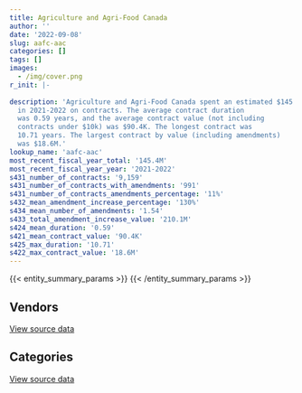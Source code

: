 ```yaml
---
title: Agriculture and Agri-Food Canada
author: ''
date: '2022-09-08'
slug: aafc-aac
categories: []
tags: []
images:
  - /img/cover.png
r_init: |-
  
description: 'Agriculture and Agri-Food Canada spent an estimated $145.4M
  in 2021-2022 on contracts. The average contract duration
  was 0.59 years, and the average contract value (not including
  contracts under $10k) was $90.4K. The longest contract was
  10.71 years. The largest contract by value (including amendments)
  was $18.6M.'
lookup_name: 'aafc-aac'
most_recent_fiscal_year_total: '145.4M'
most_recent_fiscal_year_year: '2021-2022'
s431_number_of_contracts: '9,159'
s431_number_of_contracts_with_amendments: '991'
s431_number_of_contracts_amendments_percentage: '11%'
s432_mean_amendment_increase_percentage: '130%'
s434_mean_number_of_amendments: '1.54'
s433_total_amendment_increase_value: '210.1M'
s424_mean_duration: '0.59'
s421_mean_contract_value: '90.4K'
s425_max_duration: '10.71'
s422_max_contract_value: '18.6M'
---
```


<script src="/rmarkdown-libs/htmlwidgets/htmlwidgets.js"></script>
<link href="/rmarkdown-libs/datatables-css/datatables-crosstalk.css" rel="stylesheet" />
<script src="/rmarkdown-libs/datatables-binding/datatables.js"></script>
<script src="/rmarkdown-libs/jquery/jquery-3.6.0.min.js"></script>
<link href="/rmarkdown-libs/dt-core-bootstrap/css/dataTables.bootstrap.min.css" rel="stylesheet" />
<link href="/rmarkdown-libs/dt-core-bootstrap/css/dataTables.bootstrap.extra.css" rel="stylesheet" />
<script src="/rmarkdown-libs/dt-core-bootstrap/js/jquery.dataTables.min.js"></script>
<script src="/rmarkdown-libs/dt-core-bootstrap/js/dataTables.bootstrap.min.js"></script>
<link href="/rmarkdown-libs/crosstalk/css/crosstalk.min.css" rel="stylesheet" />
<script src="/rmarkdown-libs/crosstalk/js/crosstalk.min.js"></script>
<script src="/rmarkdown-libs/htmlwidgets/htmlwidgets.js"></script>
<link href="/rmarkdown-libs/datatables-css/datatables-crosstalk.css" rel="stylesheet" />
<script src="/rmarkdown-libs/datatables-binding/datatables.js"></script>
<script src="/rmarkdown-libs/jquery/jquery-3.6.0.min.js"></script>
<link href="/rmarkdown-libs/dt-core-bootstrap/css/dataTables.bootstrap.min.css" rel="stylesheet" />
<link href="/rmarkdown-libs/dt-core-bootstrap/css/dataTables.bootstrap.extra.css" rel="stylesheet" />
<script src="/rmarkdown-libs/dt-core-bootstrap/js/jquery.dataTables.min.js"></script>
<script src="/rmarkdown-libs/dt-core-bootstrap/js/dataTables.bootstrap.min.js"></script>
<link href="/rmarkdown-libs/crosstalk/css/crosstalk.min.css" rel="stylesheet" />
<script src="/rmarkdown-libs/crosstalk/js/crosstalk.min.js"></script>

{{< entity_summary_params >}}
{{< /entity_summary_params >}}

## Vendors

<div id="htmlwidget-1" style="width:100%;height:auto;" class="datatables html-widget"></div>
<script type="application/json" data-for="htmlwidget-1">{"x":{"style":"bootstrap","filter":"none","vertical":false,"data":[["<a href=\"/vendors/3m_canada_company/\">3M Canada Company<\/a>","<a href=\"/vendors/ab_sciex/\">AB Sciex<\/a>","<a href=\"/vendors/acosys_consulting_services/\">Acosys Consulting Services<\/a>","<a href=\"/vendors/adga_group/\">ADGA Group<\/a>","<a href=\"/vendors/adobe/\">Adobe<\/a>","<a href=\"/vendors/advanced_business_interiors/\">Advanced Business Interiors<\/a>","<a href=\"/vendors/advanced_chippewa_technologies/\">Advanced Chippewa Technologies<\/a>","<a href=\"/vendors/agilent/\">Agilent<\/a>","<a href=\"/vendors/ainsworth/\">Ainsworth<\/a>","<a href=\"/vendors/air_liquide_canada/\">Air Liquide Canada<\/a>","<a href=\"/vendors/als_canada/\">ALS Canada<\/a>","<a href=\"/vendors/altis_human_resources/\">Altis Human Resources<\/a>","<a href=\"/vendors/amec_foster_wheeler_americas/\">Amec Foster Wheeler Americas<\/a>","<a href=\"/vendors/applied_electonics/\">Applied Electonics<\/a>","<a href=\"/vendors/apption/\">Apption<\/a>","<a href=\"/vendors/apron_fuel_services/\">Apron Fuel Services<\/a>","<a href=\"/vendors/architecture_49/\">Architecture 49<\/a>","<a href=\"/vendors/ari_financial_services/\">ARI Financial Services<\/a>","<a href=\"/vendors/asbex/\">Asbex<\/a>","<a href=\"/vendors/asokan_business_interiors/\">Asokan Business Interiors<\/a>","<a href=\"/vendors/atco/\">ATCO<\/a>","<a href=\"/vendors/avi_spl_canada/\">AVI SPL Canada<\/a>","<a href=\"/vendors/bdo_canada/\">BDO Canada<\/a>","<a href=\"/vendors/beckman_coulter_canada/\">Beckman Coulter Canada<\/a>","<a href=\"/vendors/bell_canada/\">Bell Canada<\/a>","<a href=\"/vendors/bervin_construction/\">Bervin Construction<\/a>","<a href=\"/vendors/biomerieux_canada/\">Biomerieux Canada<\/a>","<a href=\"/vendors/black_mcdonald/\">Black McDonald<\/a>","<a href=\"/vendors/bluewave_energy/\">Bluewave Energy<\/a>","<a href=\"/vendors/blumetric_environmental/\">Blumetric Environmental<\/a>","<a href=\"/vendors/bouthillette_parizeau/\">Bouthillette Parizeau<\/a>","<a href=\"/vendors/brandt_tractor/\">Brandt Tractor<\/a>","<a href=\"/vendors/bruker/\">Bruker<\/a>","<a href=\"/vendors/bureau_veritas/\">Bureau Veritas<\/a>","<a href=\"/vendors/cache_computer_consulting/\">Cache Computer Consulting<\/a>","<a href=\"/vendors/calian/\">Calian<\/a>","<a href=\"/vendors/campbell_scientific_canada/\">Campbell Scientific Canada<\/a>","<a href=\"/vendors/can_am_platforms_construction/\">CAN AM Platforms Construction<\/a>","<a href=\"/vendors/canada_post/\">Canada Post<\/a>","<a href=\"/vendors/canadian_corps_of_commissionaires/\">Canadian Corps of Commissionaires<\/a>","<a href=\"/vendors/canon/\">Canon<\/a>","<a href=\"/vendors/cansel_survey_equipment/\">Cansel Survey Equipment<\/a>","<a href=\"/vendors/carahsoft_technology/\">Carahsoft Technology<\/a>","<a href=\"/vendors/careworx/\">CareWorx<\/a>","<a href=\"/vendors/carleton_electric/\">Carleton Electric<\/a>","<a href=\"/vendors/carmichael_engineering/\">Carmichael Engineering<\/a>","<a href=\"/vendors/caro_analytical_services/\">Caro Analytical Services<\/a>","<a href=\"/vendors/cdw_canada/\">CDW Canada<\/a>","<a href=\"/vendors/cgi/\">CGI<\/a>","<a href=\"/vendors/charron_human_resources/\">Charron Human Resources<\/a>","<a href=\"/vendors/chubb_edwards/\">Chubb Edwards<\/a>","<a href=\"/vendors/cima/\">CIMA<\/a>","<a href=\"/vendors/cision_canada/\">Cision Canada<\/a>","<a href=\"/vendors/cistel_technology/\">Cistel Technology<\/a>","<a href=\"/vendors/closereach/\">CloseReach<\/a>","<a href=\"/vendors/cofomo/\">Cofomo<\/a>","<a href=\"/vendors/conexsys/\">CONEXSYS<\/a>","<a href=\"/vendors/convergint_technologies/\">Convergint Technologies<\/a>","<a href=\"/vendors/coradix_technology_consulting/\">Coradix Technology Consulting<\/a>","<a href=\"/vendors/cossette_communications/\">Cossette Communications<\/a>","<a href=\"/vendors/csdc_systems/\">CSDC Systems<\/a>","<a href=\"/vendors/cummins_canada/\">Cummins Canada<\/a>","<a href=\"/vendors/d_f_s/\">D F S<\/a>","<a href=\"/vendors/d_mark_biosciences/\">D Mark Biosciences<\/a>","<a href=\"/vendors/dalhousie_university/\">Dalhousie University<\/a>","<a href=\"/vendors/dalian_enterprises/\">Dalian Enterprises<\/a>","<a href=\"/vendors/decisive_group/\">Decisive Group<\/a>","<a href=\"/vendors/defran/\">Defran<\/a>","<a href=\"/vendors/dell_computer/\">Dell Computer<\/a>","<a href=\"/vendors/deloitte/\">Deloitte<\/a>","<a href=\"/vendors/dillon_consulting/\">Dillon Consulting<\/a>","<a href=\"/vendors/dls_technology/\">DLS Technology<\/a>","<a href=\"/vendors/donna_cona/\">Donna Cona<\/a>","<a href=\"/vendors/dynabook_canada/\">Dynabook Canada<\/a>","<a href=\"/vendors/eagle_professional_resources/\">Eagle Professional Resources<\/a>","<a href=\"/vendors/ebsco_canada/\">EBSCO Canada<\/a>","<a href=\"/vendors/ecole_de_langues_abce/\">Ecole De Langues Abce<\/a>","<a href=\"/vendors/ecole_de_langues_la_cite/\">Ecole De Langues La Cite<\/a>","<a href=\"/vendors/ekos_research_associates/\">Ekos Research Associates<\/a>","<a href=\"/vendors/elsevier/\">Elsevier<\/a>","<a href=\"/vendors/englobe/\">Englobe<\/a>","<a href=\"/vendors/environics_research_group/\">Environics Research Group<\/a>","<a href=\"/vendors/envirosafe_janitorial/\">EnviroSafe Janitorial<\/a>","<a href=\"/vendors/esbe_scientific_industries/\">ESBE Scientific Industries<\/a>","<a href=\"/vendors/esri/\">ESRI<\/a>","<a href=\"/vendors/evripos_janitorial_services/\">Evripos Janitorial Services<\/a>","<a href=\"/vendors/excel_human_resources/\">Excel Human Resources<\/a>","<a href=\"/vendors/factiva/\">Factiva<\/a>","<a href=\"/vendors/fast_forward_french/\">Fast Forward French<\/a>","<a href=\"/vendors/fast_track_staffing/\">Fast Track Staffing<\/a>","<a href=\"/vendors/fca_canada/\">FCA Canada<\/a>","<a href=\"/vendors/feast_interactive/\">FEAST Interactive<\/a>","<a href=\"/vendors/felix_technology/\">Felix Technology<\/a>","<a href=\"/vendors/ference_company_consulting/\">Ference Company Consulting<\/a>","<a href=\"/vendors/flynn_canada/\">Flynn Canada<\/a>","<a href=\"/vendors/ford_motor_company/\">Ford Motor Company<\/a>","<a href=\"/vendors/forrester_research/\">Forrester Research<\/a>","<a href=\"/vendors/fujitsu/\">Fujitsu<\/a>","<a href=\"/vendors/gamble_technologies/\">Gamble Technologies<\/a>","<a href=\"/vendors/gartner/\">Gartner<\/a>","<a href=\"/vendors/gateway_mechanical_services/\">Gateway Mechanical Services<\/a>","<a href=\"/vendors/gc_strategies/\">GC Strategies<\/a>","<a href=\"/vendors/gdi_services/\">GDI Services<\/a>","<a href=\"/vendors/general_electric_canada/\">General Electric Canada<\/a>","<a href=\"/vendors/general_motors/\">General Motors<\/a>","<a href=\"/vendors/genome_quebec/\">Genome Quebec<\/a>","<a href=\"/vendors/getinge_canada/\">Getinge Canada<\/a>","<a href=\"/vendors/gfl_environmental/\">GFL Environmental<\/a>","<a href=\"/vendors/gilmore_reproductions/\">Gilmore Reproductions<\/a>","<a href=\"/vendors/glasshouse_systems/\">GlassHouse Systems<\/a>","<a href=\"/vendors/global_knowledge/\">Global Knowledge<\/a>","<a href=\"/vendors/global_life_sciences_solutions/\">Global Life Sciences Solutions<\/a>","<a href=\"/vendors/global_total_office/\">Global Total Office<\/a>","<a href=\"/vendors/global_upholstery/\">Global Upholstery<\/a>","<a href=\"/vendors/golder_associates/\">Golder Associates<\/a>","<a href=\"/vendors/goss_gilroy/\">Goss Gilroy<\/a>","<a href=\"/vendors/grand_toy/\">Grand Toy<\/a>","<a href=\"/vendors/graybridge_international_consulting/\">Graybridge International Consulting<\/a>","<a href=\"/vendors/haworth/\">Haworth<\/a>","<a href=\"/vendors/hitachi_data_systems/\">Hitachi Data Systems<\/a>","<a href=\"/vendors/hitrac/\">Hitrac<\/a>","<a href=\"/vendors/honeywell/\">Honeywell<\/a>","<a href=\"/vendors/hoskin_scientific/\">Hoskin Scientific<\/a>","<a href=\"/vendors/houle_electric/\">Houle Electric<\/a>","<a href=\"/vendors/hypertec/\">Hypertec<\/a>","<a href=\"/vendors/i4c_information_technology/\">I4C Information Technology<\/a>","<a href=\"/vendors/ibm_canada/\">IBM Canada<\/a>","<a href=\"/vendors/ifathom/\">iFathom<\/a>","<a href=\"/vendors/illumina_canada/\">Illumina Canada<\/a>","<a href=\"/vendors/imperial_cleaners/\">Imperial Cleaners<\/a>","<a href=\"/vendors/imperial_oil/\">Imperial Oil<\/a>","<a href=\"/vendors/info_tech_research_group/\">Info Tech Research Group<\/a>","<a href=\"/vendors/insa/\">INSA<\/a>","<a href=\"/vendors/interactive_audio_visual/\">Interactive Audio Visual<\/a>","<a href=\"/vendors/ipsos/\">Ipsos<\/a>","<a href=\"/vendors/ipss/\">IPSS<\/a>","<a href=\"/vendors/irving_oil/\">Irving Oil<\/a>","<a href=\"/vendors/it_net_consultants/\">IT NET Consultants<\/a>","<a href=\"/vendors/itex/\">ITEX<\/a>","<a href=\"/vendors/j_p_gravel_construction/\">J P Gravel Construction<\/a>","<a href=\"/vendors/john_wiley_sons/\">John Wiley Sons<\/a>","<a href=\"/vendors/johnson_controls_canada/\">Johnson Controls Canada<\/a>","<a href=\"/vendors/jp2g_consultants/\">JP2G Consultants<\/a>","<a href=\"/vendors/jumec_construction/\">Jumec Construction<\/a>","<a href=\"/vendors/kia_canada/\">Kia Canada<\/a>","<a href=\"/vendors/kone/\">KONE<\/a>","<a href=\"/vendors/kontzamanis_graumann_smith/\">Kontzamanis Graumann Smith<\/a>","<a href=\"/vendors/kpmg/\">KPMG<\/a>","<a href=\"/vendors/kubota_canada/\">Kubota Canada<\/a>","<a href=\"/vendors/kwc_architects/\">Kwc Architects<\/a>","<a href=\"/vendors/kyndryl_canada/\">Kyndryl Canada<\/a>","<a href=\"/vendors/language_research_development_group/\">Language Research Development Group<\/a>","<a href=\"/vendors/lansdowne_technologies/\">Lansdowne Technologies<\/a>","<a href=\"/vendors/larry_penner_enterprises/\">Larry Penner Enterprises<\/a>","<a href=\"/vendors/life_technologies/\">Life Technologies<\/a>","<a href=\"/vendors/lumina_it/\">Lumina IT<\/a>","<a href=\"/vendors/macdonald_dettwiler_and_associates/\">MacDonald Dettwiler and Associates<\/a>","<a href=\"/vendors/maritime_fuels/\">Maritime Fuels<\/a>","<a href=\"/vendors/maxsys_staffing_and_consulting/\">Maxsys Staffing and Consulting<\/a>","<a href=\"/vendors/mgis/\">MGIS<\/a>","<a href=\"/vendors/michanie_construction/\">Michanie Construction<\/a>","<a href=\"/vendors/microsoft_canada/\">Microsoft Canada<\/a>","<a href=\"/vendors/ministry_of_finance/\">Ministry of Finance<\/a>","<a href=\"/vendors/mishkumi_technologies/\">Mishkumi Technologies<\/a>","<a href=\"/vendors/mitsubishi_motor_sales/\">Mitsubishi Motor Sales<\/a>","<a href=\"/vendors/mnp/\">MNP<\/a>","<a href=\"/vendors/modis_canada/\">Modis Canada<\/a>","<a href=\"/vendors/morneau_shepell/\">Morneau Shepell<\/a>","<a href=\"/vendors/navpoint_consulting_group/\">Navpoint Consulting Group<\/a>","<a href=\"/vendors/nimble_information_strategies/\">Nimble Information Strategies<\/a>","<a href=\"/vendors/nisha_techonologies/\">Nisha Techonologies<\/a>","<a href=\"/vendors/nissan_canada/\">Nissan Canada<\/a>","<a href=\"/vendors/nitam_solutions/\">Nitam Solutions<\/a>","<a href=\"/vendors/north_atlantic_petroleum/\">North Atlantic Petroleum<\/a>","<a href=\"/vendors/northern_micro/\">Northern Micro<\/a>","<a href=\"/vendors/nortrax_canada/\">Nortrax Canada<\/a>","<a href=\"/vendors/nova_networks/\">Nova Networks<\/a>","<a href=\"/vendors/opentext/\">OpenText<\/a>","<a href=\"/vendors/oracle_canada/\">Oracle Canada<\/a>","<a href=\"/vendors/orangutech/\">Orangutech<\/a>","<a href=\"/vendors/otis_elevator/\">Otis Elevator<\/a>","<a href=\"/vendors/panasonic/\">Panasonic<\/a>","<a href=\"/vendors/pattison_sign_group/\">Pattison Sign Group<\/a>","<a href=\"/vendors/pepco/\">Pepco<\/a>","<a href=\"/vendors/phaselock_systems_international/\">Phaselock Systems International<\/a>","<a href=\"/vendors/pitney_bowes/\">Pitney Bowes<\/a>","<a href=\"/vendors/pleiad_canada/\">Pleiad Canada<\/a>","<a href=\"/vendors/podolinsky_equipment/\">Podolinsky Equipment<\/a>","<a href=\"/vendors/polaris_industries/\">Polaris Industries<\/a>","<a href=\"/vendors/pra/\">PRA<\/a>","<a href=\"/vendors/precisionit/\">PrecisionIT<\/a>","<a href=\"/vendors/pricewaterhouse_coopers/\">Pricewaterhouse Coopers<\/a>","<a href=\"/vendors/printers_plus/\">Printers Plus<\/a>","<a href=\"/vendors/prosci_canada/\">Prosci Canada<\/a>","<a href=\"/vendors/protak_consulting_group/\">Protak Consulting Group<\/a>","<a href=\"/vendors/purelogic/\">PureLogic<\/a>","<a href=\"/vendors/purespirit_solutions/\">PureSpirIT Solutions<\/a>","<a href=\"/vendors/qiagen/\">QIAGEN<\/a>","<a href=\"/vendors/qmr/\">QMR<\/a>","<a href=\"/vendors/quintet_consulting/\">Quintet Consulting<\/a>","<a href=\"/vendors/racing_forensics/\">Racing Forensics<\/a>","<a href=\"/vendors/randstad/\">Randstad<\/a>","<a href=\"/vendors/raymond_chabot_grant_thornton/\">Raymond Chabot Grant Thornton<\/a>","<a href=\"/vendors/roche_diagnostics/\">Roche Diagnostics<\/a>","<a href=\"/vendors/rush_truck_centres_of_canada/\">Rush Truck Centres of Canada<\/a>","<a href=\"/vendors/samson_associes/\">Samson Associes<\/a>","<a href=\"/vendors/sap/\">SAP<\/a>","<a href=\"/vendors/sas_institute/\">SAS Institute<\/a>","<a href=\"/vendors/schoeler_heaton_architects/\">Schoeler Heaton Architects<\/a>","<a href=\"/vendors/sdl_international_canada/\">SDL International Canada<\/a>","<a href=\"/vendors/service_star_building_cleaning/\">Service Star Building Cleaning<\/a>","<a href=\"/vendors/shi_canada/\">SHI Canada<\/a>","<a href=\"/vendors/si_systems/\">SI Systems<\/a>","<a href=\"/vendors/siemens/\">Siemens<\/a>","<a href=\"/vendors/sierra_systems_group/\">Sierra Systems Group<\/a>","<a href=\"/vendors/simplex_grinnell/\">Simplex Grinnell<\/a>","<a href=\"/vendors/snc_lavalin/\">SNC Lavalin<\/a>","<a href=\"/vendors/softchoice/\">Softchoice<\/a>","<a href=\"/vendors/stantec/\">Stantec<\/a>","<a href=\"/vendors/steris_canada/\">STERIS Canada<\/a>","<a href=\"/vendors/sterling_fuels/\">Sterling Fuels<\/a>","<a href=\"/vendors/stoneworks_technologies/\">Stoneworks Technologies<\/a>","<a href=\"/vendors/suncor_energy/\">Suncor Energy<\/a>","<a href=\"/vendors/supremex/\">SupremeX<\/a>","<a href=\"/vendors/systematix_solutions/\">Systematix Solutions<\/a>","<a href=\"/vendors/systems_for_research/\">Systems for Research<\/a>","<a href=\"/vendors/systemscope/\">Systemscope<\/a>","<a href=\"/vendors/tag_hr/\">Tag HR<\/a>","<a href=\"/vendors/teknion/\">Teknion<\/a>","<a href=\"/vendors/teksystems_canada/\">Teksystems Canada<\/a>","<a href=\"/vendors/tenaquip/\">Tenaquip<\/a>","<a href=\"/vendors/tervita/\">Tervita<\/a>","<a href=\"/vendors/tetra_tech/\">Tetra Tech<\/a>","<a href=\"/vendors/the_halifax_group/\">The Halifax Group<\/a>","<a href=\"/vendors/the_ktl_group/\">The KTL Group<\/a>","<a href=\"/vendors/the_mathworks/\">The Mathworks<\/a>","<a href=\"/vendors/the_right_door_consulting/\">The Right Door Consulting<\/a>","<a href=\"/vendors/thermo_fisher_scientific/\">Thermo Fisher Scientific<\/a>","<a href=\"/vendors/thyssenkrupp_elevator/\">Thyssenkrupp Elevator<\/a>","<a href=\"/vendors/toromont/\">Toromont<\/a>","<a href=\"/vendors/toshiba_canada/\">Toshiba Canada<\/a>","<a href=\"/vendors/totem_offisource/\">Totem Offisource<\/a>","<a href=\"/vendors/toyota/\">Toyota<\/a>","<a href=\"/vendors/transpolar_technology/\">Transpolar Technology<\/a>","<a href=\"/vendors/trm_technologies/\">TRM Technologies<\/a>","<a href=\"/vendors/troy_life_fire_safety/\">Troy Life Fire Safety<\/a>","<a href=\"/vendors/turtle_island_staffing/\">Turtle Island Staffing<\/a>","<a href=\"/vendors/tyco_integrated_fire_security/\">Tyco Integrated Fire Security<\/a>","<a href=\"/vendors/united_rentals_of_canada/\">United Rentals of Canada<\/a>","<a href=\"/vendors/universite_laval/\">Universite Laval<\/a>","<a href=\"/vendors/university_of_alberta/\">University of Alberta<\/a>","<a href=\"/vendors/university_of_british_columbia/\">University of British Columbia<\/a>","<a href=\"/vendors/university_of_guelph/\">University of Guelph<\/a>","<a href=\"/vendors/university_of_ottawa/\">University of Ottawa<\/a>","<a href=\"/vendors/university_of_regina/\">University of Regina<\/a>","<a href=\"/vendors/university_of_saskatchewan/\">University of Saskatchewan<\/a>","<a href=\"/vendors/university_of_toronto/\">University of Toronto<\/a>","<a href=\"/vendors/university_of_waterloo/\">University of Waterloo<\/a>","<a href=\"/vendors/university_of_western_ontario/\">University of Western Ontario<\/a>","<a href=\"/vendors/valard_construction/\">Valard Construction<\/a>","<a href=\"/vendors/veritaaq_technology_house/\">Veritaaq Technology House<\/a>","<a href=\"/vendors/vmware/\">VMware<\/a>","<a href=\"/vendors/vwr_international/\">VWR International<\/a>","<a href=\"/vendors/wajax/\">Wajax<\/a>","<a href=\"/vendors/waste_connections_of_canada/\">Waste Connections of Canada<\/a>","<a href=\"/vendors/waste_management_of_canada/\">Waste Management of Canada<\/a>","<a href=\"/vendors/waters/\">Waters<\/a>","<a href=\"/vendors/wills_transfer/\">Wills Transfer<\/a>","<a href=\"/vendors/wintersteiger/\">WINTERSTEIGER<\/a>","<a href=\"/vendors/wolters_kluwer/\">Wolters Kluwer<\/a>","<a href=\"/vendors/workdynamics_technologies/\">WorkDynamics Technologies<\/a>","<a href=\"/vendors/workplace_health_and_cost_solutions/\">Workplace Health and Cost Solutions<\/a>","<a href=\"/vendors/wsp/\">WSP<\/a>","<a href=\"/vendors/xerox/\">Xerox<\/a>"],[null,null,null,677591.47,null,18090.39,135799.84,423422.04,24751.13,null,22594.35,204712.92,12820.39,10874.84,1145481.57,24150,33289.47,459116.16,20126.43,null,38543.17,null,198179.08,153278.82,946549.53,null,35564.15,null,94474.97,27086.1,null,10563.18,6411.53,3149054.74,5186224.05,311689.88,85673.51,null,42380.38,4351629.13,47595.54,null,24619.76,120788.8,null,120635,null,387503.44,808988.91,null,null,null,92323.17,605775.26,364.56,1245546.31,null,8758.57,712263.05,138606.34,24669.1,12593.29,null,107081.58,19320,37401.07,null,181068.34,963160.07,683596.43,72355.5,11231.92,2977196.99,null,409258.55,91128.52,1654.4,null,48453.38,1106408.98,31824.55,null,65867.7,72411.81,309907.34,null,70203.22,50004,15360,null,300327.59,null,1530714.96,65773.37,null,777471.77,22834.49,98534.35,10580.32,530318.75,219271.5,263734.45,210522.89,84374.09,347791.7,581773.05,236520.7,null,null,null,66454.5,null,null,242545.02,180933.41,null,19756.55,151455.13,null,null,52160,422068.4,195657.65,108760.05,null,1417653.71,8952813.91,55044.47,1078665.9,158683.92,340427.59,65679.97,2321.23,null,null,24603.38,null,670134.45,15311.5,673556.26,null,null,null,null,null,2261.72,null,207551.04,null,118803.21,null,16726.93,24860,68460,354624.43,11299.55,null,null,147007.35,512501.21,103227.75,584246.98,null,226286.46,57739.68,111626.67,787930.94,333538.49,302065.76,12151.08,2357119.01,51126.6,null,56457.98,1685279.31,24955,11393.39,37302.35,1193869.98,572458.97,36753.8,null,null,679785.44,26953.33,46146.22,null,21126.66,16265.83,95811.67,null,246798.96,42358.05,30430.9,24408,null,171007.76,26793.06,34178.71,55850.25,1635782.95,1266264.74,null,30877.81,null,370168.36,167513.46,243550.48,null,null,801959.06,null,3462306.87,239701.22,279540.48,201030.53,null,202999.52,91974.97,130049.57,103160.64,8147.16,null,11235,1794855.94,null,877637.1,null,53414.54,439631.52,null,null,4095.99,726954.84,256298.04,16031.18,null,2110583.59,null,4316.4,134971.58,null,406748.42,791132.85,98932.16,28958.97,73528.51,28381.14,null,33119.5,20921.18,9161.07,484550.21,20340,null,121865.59,24000,22000,23750,10500,1310161.96,16479.07,680400.07,29490.81,95496.25,4319.67,189747.63,163647.7,1111815.65,43499.2,216139.88,20925.74,89690.22,556212.73],[null,20731.08,null,null,23871.26,210289.09,128484.19,866535.08,242716.78,null,39643.79,287679.25,5374.03,null,1239952.5,32200,133889.51,355205.92,null,null,null,276219.29,141674.7,144601.08,1431561.35,null,null,61240.2,19366.03,null,47024.78,null,47315.82,3157682.28,3659434.49,312543.82,91445.72,164090.85,31915.09,4296085.46,null,21020.31,108521.37,121454.19,null,null,null,394051.7,811205.32,null,24889.7,null,114186.73,189840,32993.04,3734973.13,24992,null,null,193809.92,23623.63,12515.62,null,120067.28,14593.5,null,null,199012.05,18555.58,651193.14,161385,13765.94,1819351.42,null,1280244.71,268374.51,21331.85,30018.86,31511.64,1322880.58,23133.5,13890.57,159652.84,14037.37,101559.3,null,null,60127.05,56486.87,null,143570.85,null,489011.64,266768.63,null,1405416.17,31051.78,null,null,380583.04,121044,839497.93,171920.2,7741.21,352152.05,1041959.24,9390.22,7179.47,null,null,null,null,32197.13,18525.73,198343.31,84750,82109.27,80313.51,10016,1449107.5,62377.15,43375.05,450734.75,2872.18,null,781827.52,7173145.65,null,997965.01,211964.66,350644.26,115877.97,43810.86,165657.67,24998.99,null,410525.56,671970.43,null,12390.38,149383.34,null,null,null,null,9197.67,null,79422.71,210610.98,25345.69,null,24210.67,17797.5,111930,225829.91,43366.16,58584.94,69355.11,10985.97,450585.91,26559.53,365919.22,null,null,170134.9,472127.6,790089.65,244188.75,699721.95,null,1591141.79,51120.04,159877.42,42697.12,516438.73,null,49749.45,223884.65,1397286.73,121334.02,41881.51,41252.07,44253.65,152019.57,null,55972.88,100180.32,109606.8,39202.73,24351.5,99440,258813.81,null,null,null,null,23152.92,52689.5,214289.93,null,1640264.55,2244207.71,null,78283.39,null,416063.61,1062797.94,271200.06,49334.25,5454.49,920737.34,null,2816846.06,202408.51,127386.04,222476.03,11772.87,163063.5,149032.39,232131.76,34072.31,8169.48,14227.22,null,1704090.9,null,1217022.04,0,86095.4,440835.99,null,null,6826.64,823902.08,257000.23,10132.22,64999.23,2983943.73,null,null,null,null,134144.66,1105170.31,38038.25,34802.61,34290.23,3405.69,4606.59,71747.03,43657.86,null,430209.61,null,23143.15,46695.04,25425,null,49905.1,null,1305083.26,194027.72,513874.54,null,95757.89,10470.2,922347.78,93490.79,1868015.1,16445.61,45739.89,67682.9,64266.27,557736.6],[13650,null,24950.4,null,null,null,80360.09,344887.24,462187.87,13388.48,17759.65,311509.56,null,null,1155100.25,null,null,456276.08,null,null,null,60697.01,146874.75,64705.25,1645619.52,null,null,556676.53,null,null,22535.1,null,21035.61,2685249.7,2544148.44,null,35211.69,null,24414.11,4452340.57,null,35171.7,138417.38,121122.35,40318.4,null,null,1949407.9,null,null,24210.6,11300,22600,177616.47,null,5763586.45,null,null,null,196154.29,5204.95,13116.09,341684.33,89180.39,null,null,null,null,5048.94,350033.8,null,null,339997.28,null,1276746.77,313727.79,21877.91,58056.65,null,1798910.46,null,47720.82,159216.64,29939.08,334650.36,null,212389.85,53870.55,116471.53,null,null,91887.95,124729.8,139695.43,null,1464847.69,null,null,19114.59,484453.9,210787.5,1106905.87,171450.47,6165.27,1121122.23,640007.48,136306.6,7799.12,15611.46,null,null,null,10382.89,null,143619.09,63906.4,null,97239.53,null,null,null,122697.58,636054.79,88870.93,218780.02,1331129.68,7994741.9,null,427492.66,211385.52,254502.39,70861.71,8031.26,null,null,null,412814.04,670134.45,17967,null,929367.94,null,7225.56,383920.97,null,14505.06,139890.69,null,44648.16,null,null,25484.47,null,62173.58,363455.14,234363.34,null,25340.25,null,449354.8,null,386579.02,14950,null,288055.8,616852.9,402107.1,438633.52,697810.14,null,1057859.97,null,null,null,531798.87,null,41635.06,69575.22,1295182.64,508321.85,43264.74,null,null,null,29979.54,28692.9,179799.9,261336.65,154526.66,null,null,221899.99,null,null,139159.5,18537.57,17627.66,35614,234371.47,null,1635782.95,971811.25,null,4784.98,null,595056.7,1808835.21,263698.5,135311.19,23373.5,918221.66,33258.74,2852341.24,154141.97,57080.08,297080.53,null,114632.32,107253.2,128854.11,null,8147.16,20509.65,null,1488888,null,1235162.24,198518.4,null,507117.96,null,null,null,1449012.97,null,null,299143.27,1252192.21,null,null,null,null,364127.8,1102150.72,11434.33,4357.7,9237.37,12413.88,120350.18,32776.3,48746.99,null,314395.5,null,37150.85,57067.46,null,null,40525,null,1237826.46,null,633532.71,null,51403.29,15124.09,682447.1,113000,893598.88,29659.77,24676.86,74635.23,25285.52,556212.73],[null,null,null,null,null,36487.7,131609.24,288395.78,91117.4,22167.29,15007.66,347876.31,null,null,1155100.25,null,null,546223.87,null,46650.46,null,19850.82,84641.25,33826.41,1792929.61,20317.5,null,45543.65,111562.98,18475.5,null,67122.3,24773.74,2673226.5,4605690.84,5804.34,46141.04,null,12637.12,4195510.61,null,33548.32,148079.32,120907.98,null,null,10220.18,1306942.84,null,17402,null,null,69288.8,254598.77,null,7000896.66,null,null,null,111870,null,null,419915.08,149147.62,64037.02,172381.37,10197.35,null,11651.41,1148471.11,441187.48,null,399117.55,51609.36,null,294445.12,3223.09,4541.65,null,675048.86,null,null,159216.64,34143.31,1129027.3,148373.78,349556.31,116657.85,86519.73,14690,null,779979.1,147670.49,127460.95,11558.4,2068398.41,19014.69,null,null,951102.43,25328.1,1106905.87,171450.47,6934.84,881953.59,1379448.23,168806.09,9902.91,null,264803.27,null,12943.57,null,null,null,253890.89,null,153112.11,null,null,null,86269.13,311604.83,11628.75,424964.75,895407.89,7849463.73,null,778411.39,211385.52,283596.22,68634.95,16873.65,null,null,null,593630.1,670134.45,null,null,864709.57,42000,73259.2,1158108.72,38835.2,15954.32,46859.16,null,21913.17,null,1369788.17,52324.52,null,86606.22,136690.18,235741.94,null,170138.72,null,449354.8,null,378644.84,23575,null,102513.5,1627459.69,793346.45,438633.52,697810.14,null,1161360.23,null,27268.85,null,2277895.89,null,10444.59,167020.18,1348737.86,1454160.33,9365.59,null,null,null,null,47552.3,154939.9,827753.45,49995.59,4433.33,null,337528.83,null,null,null,91321.26,null,31683.85,105842.73,null,1393874.25,null,263799.87,52426.98,213398.55,542971.35,335768.1,121137.67,91823.76,35972.23,918221.66,2704.78,4931716.86,258770.76,null,325666.47,null,138551.47,73806.18,175525.2,null,null,129691.54,null,4295918.62,853247.84,1432577.12,201275.6,null,228079.18,24004.9,12603.1,null,1489174.86,null,21617.68,null,1169956.38,18900,null,null,21296.93,138330.94,null,52473.95,null,null,3396.39,null,184072.28,51947.86,4336.5,419481.74,24806.25,null,68256.19,null,12500,24937.5,null,2627302.05,null,462771.73,null,70360.6,6496.85,186564.25,134095.52,1579999.83,10818.36,31719.61,74635.23,56731.43,556212.73]],"container":"<table class=\"table table-striped table-hover row-border order-column display\">\n  <thead>\n    <tr>\n      <th>Vendor<\/th>\n      <th>2018-2019<\/th>\n      <th>2019-2020<\/th>\n      <th>2020-2021<\/th>\n      <th>2021-2022<\/th>\n    <\/tr>\n  <\/thead>\n<\/table>","options":{"order":[[4,"desc"]],"pageLength":10,"autoWidth":true,"columnDefs":[{"targets":1,"render":"function(data, type, row, meta) {\n    return type !== 'display' ? data : DTWidget.formatCurrency(data, \"$\", 2, 3, \",\", \".\", true, null);\n  }"},{"targets":2,"render":"function(data, type, row, meta) {\n    return type !== 'display' ? data : DTWidget.formatCurrency(data, \"$\", 2, 3, \",\", \".\", true, null);\n  }"},{"targets":3,"render":"function(data, type, row, meta) {\n    return type !== 'display' ? data : DTWidget.formatCurrency(data, \"$\", 2, 3, \",\", \".\", true, null);\n  }"},{"targets":4,"render":"function(data, type, row, meta) {\n    return type !== 'display' ? data : DTWidget.formatCurrency(data, \"$\", 2, 3, \",\", \".\", true, null);\n  }"},{"width":"16%","targets":[1,2,3,4]},{"className":"dt-right","targets":[1,2,3,4]}],"orderClasses":false}},"evals":["options.columnDefs.0.render","options.columnDefs.1.render","options.columnDefs.2.render","options.columnDefs.3.render"],"jsHooks":[]}</script>
<p class="text-right">
<a href="https://github.com/GoC-Spending/contracts-data/tree/main/data/out/departments/aafc-aac/summary_by_fiscal_year_by_vendor.csv" class="source-data-link btn btn-link">View source data</a>
</p>

## Categories

<div id="htmlwidget-2" style="width:100%;height:auto;" class="datatables html-widget"></div>
<script type="application/json" data-for="htmlwidget-2">{"x":{"style":"bootstrap","filter":"none","vertical":false,"data":[["<a href=\"/categories/other/\">(Other)<\/a>","<a href=\"/categories/facilities_and_construction/\">Facilities and construction<\/a>","<a href=\"/categories/office_management/\">Office management<\/a>","<a href=\"/categories/professional_services/\">Professional services<\/a>","<a href=\"/categories/information_technology/\">Information technology<\/a>","<a href=\"/categories/medical/\">Medical<\/a>","<a href=\"/categories/transportation_and_logistics/\">Transportation and logistics<\/a>","<a href=\"/categories/industrial_products_and_services/\">Industrial products and services<\/a>","<a href=\"/categories/security_and_protection/\">Security and protection<\/a>","<a href=\"/categories/human_capital/\">Human capital<\/a>"],[80270.87,17098458.01,1699228.41,20134094.66,62809610.38,49432.2,5292066.76,26047720.79,4351629.13,2421804.5],[207576.27,18814280.02,3023860.6,21315045.53,59875097.98,419790,5485044.31,20473706.53,4302165.44,2174046.93],[11399.11,19029944.67,885690.43,19588445.72,60630018.83,955871.97,6048586.76,12715472.16,4535341.5,1248696.06],[119392.65,16317276.51,1427692.42,26660724.23,71213695.83,966375.52,6802454.98,15962035.05,4406376.19,1508539.08]],"container":"<table class=\"table table-striped table-hover row-border order-column display\">\n  <thead>\n    <tr>\n      <th>Category<\/th>\n      <th>2018-2019<\/th>\n      <th>2019-2020<\/th>\n      <th>2020-2021<\/th>\n      <th>2021-2022<\/th>\n    <\/tr>\n  <\/thead>\n<\/table>","options":{"order":[[4,"desc"]],"dom":"t","pageLength":30,"autoWidth":true,"columnDefs":[{"targets":1,"render":"function(data, type, row, meta) {\n    return type !== 'display' ? data : DTWidget.formatCurrency(data, \"$\", 2, 3, \",\", \".\", true, null);\n  }"},{"targets":2,"render":"function(data, type, row, meta) {\n    return type !== 'display' ? data : DTWidget.formatCurrency(data, \"$\", 2, 3, \",\", \".\", true, null);\n  }"},{"targets":3,"render":"function(data, type, row, meta) {\n    return type !== 'display' ? data : DTWidget.formatCurrency(data, \"$\", 2, 3, \",\", \".\", true, null);\n  }"},{"targets":4,"render":"function(data, type, row, meta) {\n    return type !== 'display' ? data : DTWidget.formatCurrency(data, \"$\", 2, 3, \",\", \".\", true, null);\n  }"},{"width":"16%","targets":[1,2,3,4]},{"className":"dt-right","targets":[1,2,3,4]}],"orderClasses":false,"lengthMenu":[10,25,30,50,100]}},"evals":["options.columnDefs.0.render","options.columnDefs.1.render","options.columnDefs.2.render","options.columnDefs.3.render"],"jsHooks":[]}</script>
<p class="text-right">
<a href="https://github.com/GoC-Spending/contracts-data/tree/main/data/out/departments/aafc-aac/summary_by_fiscal_year_by_category.csv" class="source-data-link btn btn-link">View source data</a>
</p>
